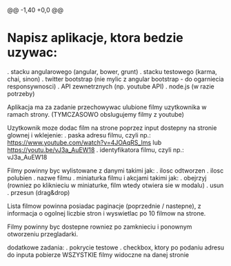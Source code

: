 @@ -1,40 +0,0 @@
# Napisz aplikacje, ktora bedzie uzywac:
. stacku angularowego (angular, bower, grunt)
. stacku testowego (karma, chai, sinon)
. twitter bootstrap (nie mylic z angular bootstrap - do ogarniecia
responsywnosci)
. API zewnetrznych (np. youtube API)
. node.js (w razie potrzeby)

Aplikacja ma za zadanie przechowywac ulubione filmy uzytkownika w
ramach strony. (TYMCZASOWO obslugujemy filmy z youtube)

Uzytkownik moze dodac film na strone poprzez input dostepny na stronie
glownej i wklejenie:
. paska adresu filmu, czyli np.:
https://www.youtube.com/watch?v=4JOAqRS_lms lub
https://youtu.be/vJ3a_AuEW18
. identyfikatora filmu, czyli np.: vJ3a_AuEW18

Filmy powinny byc wylistowane z danymi takimi jak:
. ilosc odtworzen
. ilosc polubien
. nazwe filmu
. miniaturka filmu
i akcjami takimi jak:
. obejrzyj (rowniez po kliknieciu w miniaturke, film wtedy otwiera sie w modalu)
. usun
. przesun (drag&drop)

Lista filmow powinna posiadac paginacje (poprzednie / nastepne), z
informacja o ogolnej liczbie stron i wyswietlac po 10 filmow na
strone.

Filmy powinny byc dostepne rowniez po zamknieciu i ponownym otworzeniu
przegladarki.


dodatkowe zadania:
. pokrycie testowe
. checkbox, ktory po podaniu adresu do inputa pobierze WSZYSTKIE filmy
widoczne na danej stronie